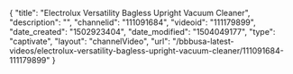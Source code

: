 {
    "title": "Electrolux Versatility Bagless Upright Vacuum Cleaner",
    "description": "",
    "channelid": "111091684",
    "videoid": "111179899",
    "date_created": "1502923404",
    "date_modified": "1504049177",
    "type": "captivate",
    "layout": "channelVideo",
    "url": "\/bbbusa-latest-videos\/electrolux-versatility-bagless-upright-vacuum-cleaner\/111091684-111179899"
}